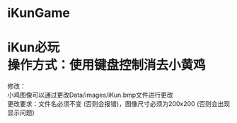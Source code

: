 # iKunGame
iKun必玩<br>
操作方式：使用键盘控制消去小黄鸡<br>
==================================
修改：<br>
小鸡图像可以通过更改Data/images/iKun.bmp文件进行更改<br>
更改要求：文件名必须不变 (否则会报错)，图像尺寸必须为200x200 (否则会出现显示问题)
